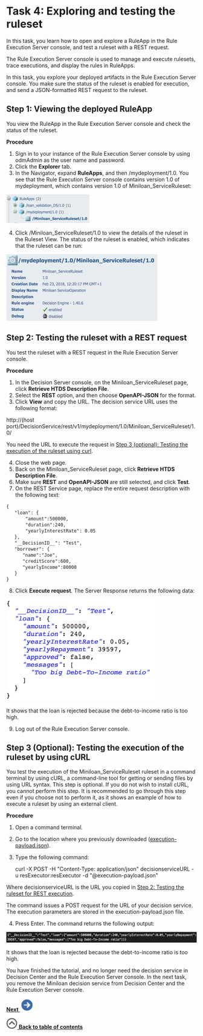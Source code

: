 # Task 4: Exploring and testing the ruleset

In this task, you learn how to open and explore a RuleApp in the Rule Execution Server console, and test a ruleset with a REST request.

The Rule Execution Server console is used to manage and execute rulesets, trace executions, and display the rules in RuleApps.

In this task, you explore your deployed artifacts in the Rule Execution Server console. You make sure the status of the ruleset is enabled for execution, and send a JSON-formatted REST request to the ruleset.

## Step 1: Viewing the deployed RuleApp

You view the RuleApp in the Rule Execution Server console and check the status of the ruleset.

**Procedure**

1.   Sign in to your instance of the Rule Execution Server console by using odmAdmin as the user name and password. 
2.  Click the **Explorer** tab.
3.   In the Navigator, expand **RuleApps**, and then /mydeployment/1.0. You see that the Rule Execution Server console contains version 1.0 of mydeployment, which contains version 1.0 of Miniloan\_ServiceRuleset:

 ![Image shows the navigation menu](../images/scrn_deploy_resnav_icp.jpg)

4.   Click /Miniloan\_ServiceRuleset/1.0 to view the details of the ruleset in the Ruleset View. The status of the ruleset is enabled, which indicates that the ruleset can be run:

 ![Image shows details details of the ruleset](../images/scrn_deploy_view_icp.jpg)


## Step 2: Testing the ruleset with a REST request

You test the ruleset with a REST request in the Rule Execution Server console.

**Procedure**

1.   In the Decision Server console, on the Miniloan\_ServiceRuleset page, click **Retrieve HTDS Description File**. 
2.   Select the **REST** option, and then choose **OpenAPI-JSON** for the format. 
3.  Click **View** and copy the URL. The decision service URL uses the following format:

http://(host port)/DecisionService/rest/v1/mydeployment/1.0/Miniloan_ServiceRuleset/1.0/

 You need the URL to execute the request in [Step 3 \(optional\): Testing the execution of the ruleset using curl](../topics/tut_icp_gs_test_ruleset_lsn.md#step-3-optional-testing-the-execution-of-the-ruleset-using-curl).

4.  Close the web page.
5.  Back on the Miniloan\_ServiceRuleset page, click **Retrieve HTDS Description File**.
6.   Make sure **REST** and **OpenAPI-JSON** are still selected, and click **Test**. 
7.   On the REST Service page, replace the entire request description with the following text: 

    {
       "loan": {
           "amount":500000,
           "duration":240,
           "yearlyInterestRate": 0.05
       },
       "__DecisionID__": "Test",
       "borrower": {
          "name":"Joe",
          "creditScore":600,
          "yearlyIncome":80000
       }
    }


8.  Click **Execute request**. The Server Response returns the following data:

 ![Image shows the server response](../images/scrn_server_response.jpg)

 It shows that the loan is rejected because the debt-to-income ratio is too high.

9.  Log out of the Rule Execution Server console.

## Step 3 \(Optional\): Testing the execution of the ruleset by using cURL

You test the execution of the Miniloan\_ServiceRuleset ruleset in a command terminal by using cURL, a command-line tool for getting or sending files by using URL syntax. This step is optional. If you do not wish to install cURL, you cannot perform this step. It is recommended to go through this step even if you choose not to perform it, as it shows an example of how to execute a ruleset by using an external client.

**Procedure**

1.  Open a command terminal.
2.  Go to the location where you previously downloaded ([execution-payload.json](../../execution-payload.json?raw=1)).
3.  Type the following command: 
    
    curl -X POST -H "Content-Type: application/json" decisionserviceURL -u resExecutor:resExecutor -d "@execution-payload.json"  

 Where decisionserviceURL is the URL you copied in [Step 2: Testing the ruleset for REST execution](../topics/tut_icp_gs_test_ruleset_lsn.md#step-2-testing-the-ruleset-for-rest-execution).

 The command issues a POST request for the URL of your decision service. The execution parameters are stored in the execution-payload.json file.

4.  Press Enter. The command returns the following output:

 ![The image shows the results](../images/scrn_curl_result.jpg)

 It shows that the loan is rejected because the debt-to-income ratio is too high.

You have finished the tutorial, and no longer need the decision service in Decision Center and the Rule Execution Server console. In the next task, you remove the Miniloan decision service from Decision Center and the Rule Execution Server console. 

[**Next** ![](../images/next.jpg)](../topics/tut_icp_gs_clean_db_lsn.md)

[![](../images/home.jpg) **Back to table of contents**](../../README.md)

